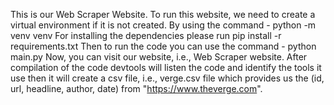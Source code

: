 This is our Web Scraper Website.
To run this website, we need to create a virtual environment if it is not created.
By using the command - python -m venv venv
For installing the dependencies please run pip install -r requirements.txt
Then to run the code you can use the command - python main.py
Now, you can visit our website, i.e., Web Scraper website.
After compilation of the code devtools will listen the code and identify the tools it use then it will create a csv file, i.e., verge.csv file which provides us the (id, url, headline, author, date) from "https://www.theverge.com". 
